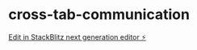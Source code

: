 # cross-tab-communication

[Edit in StackBlitz next generation editor ⚡️](https://stackblitz.com/~/github.com/kuroidoruido/cross-tab-communication)
